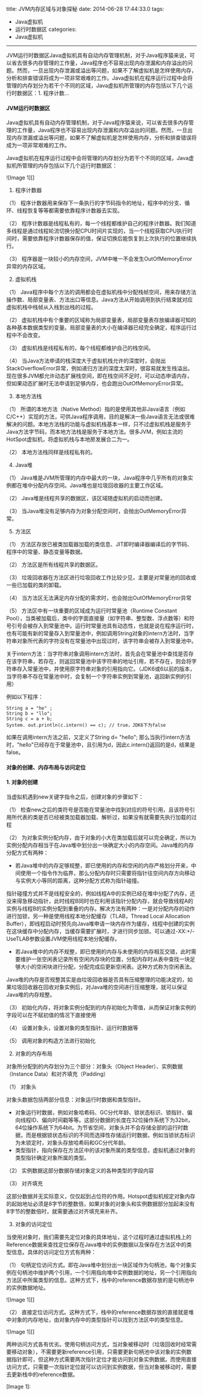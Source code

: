 title: JVM内存区域与对象探秘
date: 2014-06-28 17:44:33.0
tags:
- Java虚拟机
- 运行时数据区
categories:
- Java虚拟机

---

JVM运行时数据区Java虚拟机具有自动内存管理机制，对于Java程序猿来说，可以省去很多内存管理的工作量，Java程序也不容易出现内存泄漏和内存溢出的问题。然而，一旦出现内存泄漏或溢出等问题，如果不了解虚拟机是怎样使用内存，分析和排查错误将成为一项非常艰难的工作。Java虚拟机在程序运行过程中会将管理的内存划分为若干个不同的区域，Java虚拟机所管理的内存包括以下几个运行时数据区：1. 程序计数...

<!-- more -->

#### **JVM运行时数据区** ####

Java虚拟机具有自动内存管理机制，对于Java程序猿来说，可以省去很多内存管理的工作量，Java程序也不容易出现内存泄漏和内存溢出的问题。然而，一旦出现内存泄漏或溢出等问题，如果不了解虚拟机是怎样使用内存，分析和排查错误将成为一项非常艰难的工作。

Java虚拟机在程序运行过程中会将管理的内存划分为若干个不同的区域，Java虚拟机所管理的内存包括以下几个运行时数据区：

![Image 1][]

1. 程序计数器

（1） 程序计数器用来保存下一条执行的字节码指令的地址，程序中的分支、循环、线程恢复等等都需要依靠程序计数器去实现。

（2） 程序计数器是线程私有的，每一个线程都维护自己的程序计数器。我们知道多线程是通过线程轮流切换分配CPU时间片实现的，当一个线程获取CPU执行时间时，需要依靠程序计数器保存的值，保证切换后能恢复到上次执行的位置继续执行。

（3） 程序器是一块较小的内存空间，JVM中唯一不会发生OutOfMemoryError异常的内存区域。

  


2. 虚拟机栈

（1） Java程序中每个方法的调用都会在虚拟机栈中分配栈帧空间，用来存储方法操作数、局部变量表、方法出口等信息。Java方法从开始调用到执行结束就对应虚拟机栈中栈帧从入栈到出栈的过程。

（2） 虚拟机栈中有个重要的区域称为局部变量表，局部变量表存放编译器可知的各种基本数据类型的变量。局部变量表的大小在编译器已经完全确定，程序运行过程中不会改变。

（3） 虚拟机栈是线程私有的，每个线程都维护自己的栈空间。

（4） 当Java方法申请的栈深度大于虚拟机栈允许的深度时，会抛出StackOverflowError异常，例如递归方法的深度太深时，很容易就发生栈溢出。现在很多JVM都允许动态扩展栈空间，即在栈空间不足时，可以动态申请内存，但如果动态扩展时无法申请到足够内存，也会跑出OutOfMemoryError异常。

  


3. 本地方法栈

（1） 所谓的本地方法（Native Method）指的是使用其他非Java语言（例如C/C++）实现的方法，可供Java程序调用，目的是解决一些Java语言无法或很难解决的问题。本地方法栈的功能与虚拟机栈基本一样，只不过虚拟机栈是服务于Java方法字节码，而本地方法栈是服务于本地方法。很多JVM，例如主流的HotSpot虚拟机，将虚拟机栈与本地房发展合二为一。

（2） 本地方法栈同样是线程私有的。

  


4. Java堆

（1） Java堆是JVM所管理的内存中最大的一块，Java程序中几乎所有的对象实例都在堆中分配内存空间。Java堆也是垃圾回收器的主要工作区域。

（2） Java堆是线程共享的数据区，该区域随虚拟机的启动而创建。

（3） 当Java堆没有足够内存为对象分配空间时，会抛出OutMemoryError异常。

  


5. 方法区

（1） 方法区存放已被类加载器加载的类信息、JIT即时编译器编译后的字节码、程序中的常量、静态变量等数据。

（2） 方法区是所有线程共享的数据区。

（3） 垃圾回收器在方法区进行垃圾回收工作比较少见，主要是对常量池的回收或一些已加载的类的卸载。

（4） 当方法区无法满足内存分配的需求时，也会抛出OutOfMemoryError异常

（5） 方法区中有一块重要的区域成为运行时常量池（Runtime Constant Pool），当类被加载后，类中的字面直接量（如字符串、整型数、浮点数等）和符号引号会被存入到常量池中。运行时常量池具有动态性，也就是说在程序运行时，也有可能有新的常量存入到常量池中，例如调用String对象的intern方法时，当字符串对象所代表的字符没有在常量池中出现过时，该字符串会被存入到常量池中。

关于intern方法：当字符串对象调用intern方法时，首先会在常量池中查找是否存在该字符串，若存在，则返回常量池中该字符串的地址引用，若不存在，则会将字符串存入常量池中，并使用原字符串对象的引用指向它。（JDK6或6以前的版本，当字符串不存在常量池中时，会复制一个字符串实例到常量池，返回新实例的引用）

例如以下程序：

    String a = "he" ;
    String b = "llo";
    String c = a + b;
    System. out.println(c.intern() == c); // true，JDK6下为false

如果在调用intern方法之前，又定义了String d= "hello"; 那么当执行intern方法时，"hello"已经存在于常量池中，且引用为d，因此c.intern()返回的是d，结果是false。

####     ####

#### 对象的创建、内存布局与访问定位 ####

#### 1. 对象的创建 ####

当虚拟机遇到new关键字指令之后，创建对象的步骤如下：

（1） 检查new之后的类符号是否能在常量池中找到对应的符号引用，且该符号引用所代表的类是否已经被类加载器加载、解析过，如果没有就需要先执行加载的过程

（2） 为对象实例分配内存，由于对象的小大在类加载后就可以完全确定，所以为实例分配内存相当于在Java堆中划分出一块确定大小的内存空间。Java堆的内存分配方式有两种：

 *  若Java堆中的内存足够规整，即已使用的内存和空闲的内存严格划分开来，中间使用一个指令作为临界，那么分配内存时只需要将指针往空间内存方向移动与实例大小等同的距离，这种分配方式称为指针碰撞。

指针碰撞方式并不是线程安全的，例如线程A中的实例已经在堆中分配了内存，还没来得急移动指针，此时线程B同时也在利用该指针分配内存，就会导致线程A的实例与线程B的实例分配到重叠的内存。解决方法有两种：一是对分配内存的动作进行加锁，另一种是使用线程本地分配缓存（TLAB，Thread Local Allocation Buffer），即线程启动时预先向Java堆申请一块内存作为缓存，线程中创建的实例在这块缓存中分配内存，当缓存需要扩展时，才进行同步加锁。可以通过-XX:+/-UseTLAB参数设置JVM使用线程本地分配缓存。

 *  若Java堆中的内存不规整，即已使用的内存与未使用的内存相互交错，此时需要维护一张空闲表记录所有空闲内存块的位置，分配内存时从表中查找一块足够大小的空闲块进行分配，分配完成后更新空闲表。这种方式称为空闲表法。

  


Java堆的内存是否规整其实是由垃圾回收器是否具有压缩整理的功能决定的，如果垃圾回收器在回收对象实例后，对Java堆的空间进行压缩整理，就可以保证Java堆的内存规整。

（3） 初始化内存，将对象实例分配到的内存初始化为零值，从而保证对象实例的字段可以在不赋初值的情况下直接使用

（4） 设置对象头，设置对象的类型指针、运行时数据等

（5） 调用对象的构造方法进行初始化

  


2. 对象的内存布局

对象所分配到的内存划分为三个部分：对象头（Object Header）、实例数据（Instance Data）和对齐填充（Padding）

（1） 对象头

对象头数据包括两部分信息：对象运行时数据和类型指针。

 *  对象运行时数据，例如对象哈希码、GC分代年龄、锁状态标识、锁指针、偏向线程ID、偏向时间戳等等。这部分数据的长度在32位操作系统下为32bit，64位操作系统下为64bit。为节省空间，对象头并不会存储全部的运行时数据，而是根据锁状态标识的不同而选择性存储运行时数据，例如当锁状态标识为未锁定时，对象头存放哈希码和GC分代年龄。
 *  类型指针，指向保存在方法区中的该对象所属的类型信息，虚拟机通过对象的类型指针确定对象所属的类型。

  


（2） 实例数据这部分数据存储对象定义的各种类型的字段内容

（3） 对齐填充

这部分数据并无实际意义，仅仅起到占位符的作用。Hotspot虚拟机规定对象内存的起始地址必须是8字节的整数倍，如果对象的对象头和实例数据部分加起来没有8字节的整数倍时，就需要通过对齐填充来补齐。

  


3. 对象的访问定位

当使用对象时，我们需要先定位对象的具体地址，这个过程时通过虚拟机栈上的Reference数据来查找定位保存在Java堆中的实例数据以及保存在方法区中的类型信息。具体的访问定位方式有两种：

（1） 句柄定位访问方式。即在Java堆中划分出一块区域作为句柄池，每个对象实例在句柄池中维护两个引用，一个引用指向堆中实例数据的地址，另一个引用指向方法区中所属类型的信息。这种方式下，栈中的reference数据存放的是句柄池中的实例数据地址。

![Image 1][]

（2） 直接定位访问方式。这种方式下，栈中的reference数据存放的直接就是堆中对象的内存地址，由对象内存中的类型指针可以找到方法区中的类型信息。

![Image 1][]

两种访问方式各有优劣。使用句柄访问方式，当对象被移动时（垃圾回收时经常需要移动对象），不需要更新reference引用，只需要更新句柄池中该对象的实例数据指针即可，但这种方式需要两次指针定位才能访问到对象实例数据。而使用直接访问方式，只需要一次指针定位就可以访问到实例数据，但当对象被移动时，需要去更新栈中的reference数据。


[Image 1]: 